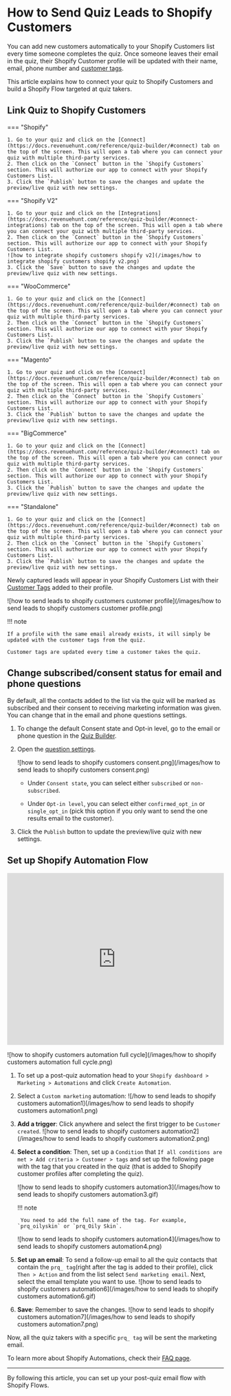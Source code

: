 # How to Send Quiz Leads to Shopify Customers

You can add new customers automatically to your Shopify Customers list every time someone completes the quiz. Once someone leaves their email in the quiz, their Shopify Customer profile will be updated with their name, email, phone number and [customer tags](https://docs.revenuehunt.com/reference/quiz-builder/#customer-tags).

This article explains how to connect your quiz to Shopify Customers and build a Shopify Flow targeted at quiz takers.

## Link Quiz to Shopify Customers

=== "Shopify"

    1. Go to your quiz and click on the [Connect](https://docs.revenuehunt.com/reference/quiz-builder/#connect) tab on the top of the screen. This will open a tab where you can connect your quiz with multiple third-party services.
    2. Then click on the `Connect` button in the `Shopify Customers` section. This will authorize our app to connect with your Shopify Customers List.
    3. Click the `Publish` button to save the changes and update the preview/live quiz with new settings.

=== "Shopify V2"

    1. Go to your quiz and click on the [Integrations](https://docs.revenuehunt.com/reference/quiz-builder/#connect-integrations) tab on the top of the screen. This will open a tab where you can connect your quiz with multiple third-party services.
    2. Then click on the `Connect` button in the `Shopify Customers` section. This will authorize our app to connect with your Shopify Customers List.
    ![how to integrate shopify customers shopify v2](/images/how to integrate shopify customers shopify v2.png)
    3. Click the `Save` button to save the changes and update the preview/live quiz with new settings.

=== "WooCommerce"

    1. Go to your quiz and click on the [Connect](https://docs.revenuehunt.com/reference/quiz-builder/#connect) tab on the top of the screen. This will open a tab where you can connect your quiz with multiple third-party services.
    2. Then click on the `Connect` button in the `Shopify Customers` section. This will authorize our app to connect with your Shopify Customers List.
    3. Click the `Publish` button to save the changes and update the preview/live quiz with new settings.

=== "Magento"

    1. Go to your quiz and click on the [Connect](https://docs.revenuehunt.com/reference/quiz-builder/#connect) tab on the top of the screen. This will open a tab where you can connect your quiz with multiple third-party services.
    2. Then click on the `Connect` button in the `Shopify Customers` section. This will authorize our app to connect with your Shopify Customers List.
    3. Click the `Publish` button to save the changes and update the preview/live quiz with new settings.

=== "BigCommerce"

    1. Go to your quiz and click on the [Connect](https://docs.revenuehunt.com/reference/quiz-builder/#connect) tab on the top of the screen. This will open a tab where you can connect your quiz with multiple third-party services.
    2. Then click on the `Connect` button in the `Shopify Customers` section. This will authorize our app to connect with your Shopify Customers List.
    3. Click the `Publish` button to save the changes and update the preview/live quiz with new settings.

=== "Standalone"

    1. Go to your quiz and click on the [Connect](https://docs.revenuehunt.com/reference/quiz-builder/#connect) tab on the top of the screen. This will open a tab where you can connect your quiz with multiple third-party services.
    2. Then click on the `Connect` button in the `Shopify Customers` section. This will authorize our app to connect with your Shopify Customers List.
    3. Click the `Publish` button to save the changes and update the preview/live quiz with new settings.

Newly captured leads will appear in your Shopify Customers List with their [Customer Tags](https://docs.revenuehunt.com/reference/quiz-builder/#customer-tags) added to their profile.

![how to send leads to shopify customers customer profile](/images/how to send leads to shopify customers customer profile.png)

!!! note

    If a profile with the same email already exists, it will simply be updated with the customer tags from the quiz.
    
    Customer tags are updated every time a customer takes the quiz.


## Change subscribed/consent status for email and phone questions

By default, all the contacts added to the list via the quiz will be marked as subscribed and their consent to receiving marketing information was given. You can change that in the email and phone questions settings.

1. To change the default Consent state and Opt-in level, go to the email or phone question in the [Quiz Builder](https://docs.revenuehunt.com/reference/quiz-builder/#quiz-builder_1).
2. Open the [question settings](https://docs.revenuehunt.com/reference/quiz-builder/#question-settings).

    ![how to send leads to shopify customers consent.png](/images/how to send leads to shopify customers consent.png)

    - Under `Consent state`, you can select either `subscribed` or `non-subscribed`.

    - Under `Opt-in level`, you can select either `confirmed_opt_in` or `single_opt_in` (pick this option if you only want to send the one results email to the customer).

3. Click the `Publish` button to update the preview/live quiz with new settings.

## Set up Shopify Automation Flow

<iframe class="alignnone size-full" title="YouTube video player" src="https://www.youtube.com/embed/GcxUgLyZUZc?si=TdE6-D4EAckWkgCj" width="100%" height="400px" frameborder="0" allowfullscreen="allowfullscreen"><span data-mce-type="bookmark" style="display: inline-block; width: 0px; overflow: hidden; line-height: 0;" class="mce_SELRES_start">﻿</span></iframe>


![how to shopify customers automation full cycle](/images/how to shopify customers automation full cycle.png)

1. To set up a post-quiz automation head to your `Shopify dashboard > Marketing > Automations` and click `Create Automation`.
2. Select a `Custom marketing` automation:
    ![/how to send leads to shopify customers automation1](/images/how to send leads to shopify customers automation1.png)
3. **Add a trigger**: Click anywhere and select the first trigger to be `Customer created`.
    ![how to send leads to shopify customers automation2](/images/how to send leads to shopify customers automation2.png)
4. **Select a condition**: Then, set up a `Condition` that `If all conditions are met > Add criteria > Customer > tags` and set up the following page with the tag that you created in the quiz (that is added to Shopify customer profiles after completing the quiz). 

    ![how to send leads to shopify customers automation3](/images/how to send leads to shopify customers automation3.gif)

    !!! note

        You need to add the full name of the tag. For example, `prq_oilyskin` or `prq_Oily Skin`.

    ![how to send leads to shopify customers automation4](/images/how to send leads to shopify customers automation4.png)

5. **Set up an email**: To send a follow-up email to all the quiz contacts that contain the `prq_ tag`(right after the tag is added to their profile), click `Then > Action` and from the list select `Send marketing email`. Next, select the email template you want to use.
    ![how to send leads to shopify customers automation6](/images/how to send leads to shopify customers automation6.gif)
6. **Save**: Remember to save the changes.
    ![how to send leads to shopify customers automation7](/images/how to send leads to shopify customers automation7.png)

Now, all the quiz takers with a specific `prq_ tag` will be sent the marketing email.

To learn more about Shopify Automations, check their [FAQ page](https://help.shopify.com/it//manual/promoting-marketing/create-marketing/create-marketing-automations).

---
By following this article, you can set up your post-quiz email flow with Shopify Flows.